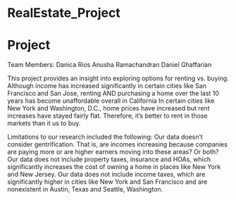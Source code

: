 # RealEstate_Project

# Project
Team Members: 
Danica Rios
Anusha Ramachandran
Daniel Ghaffarian

This project provides an insight into exploring options for renting vs. buying. Although income has increased significantly in certain cities like San Francisco and San Jose, renting AND purchasing a home over the last 10 years has become unaffordable overall in California
In certain cities like New York and Washington, D.C., home prices have increased but rent increases have stayed fairly flat. Therefore, it’s better to rent in those markets than it us to buy. 

Limitations to our research included the following:
Our data doesn’t consider gentrification. That is, are incomes increasing because companies are paying more or are higher earners moving into these areas? Or both?
Our data does not include property taxes, insurance and HOAs, which significantly increases the cost of owning a home in places like New York and New Jersey. 
Our data does not include income taxes, which are significantly higher in cities like New York and San Francisco and are nonexistent in Austin, Texas and Seattle, Washington. 




